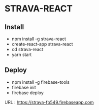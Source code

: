 # STRAVA-REACT

## Install

* npm install -g strava-react
* create-react-app strava-react
* cd strava-react
* yarn start

## Deploy

* npm install -g firebase-tools
* firebase init
* firebase deploy

URL : https://strava-fb549.firebaseapp.com
